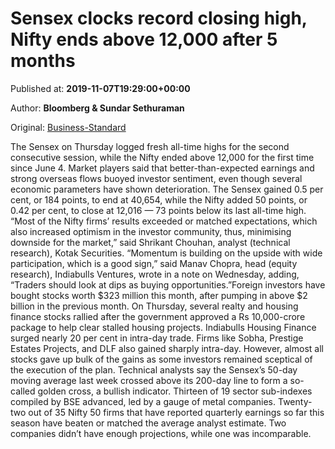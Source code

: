 
# Sensex clocks record closing high, Nifty ends above 12,000 after 5 months

Published at: **2019-11-07T19:29:00+00:00**

Author: **Bloomberg &amp; Sundar Sethuraman**

Original: [Business-Standard](https://www.business-standard.com/article/markets/sensex-clocks-record-closing-high-nifty-ends-above-12-000-after-5-months-119110800047_1.html)

The Sensex on Thursday logged fresh all-time highs for the second consecutive session, while the Nifty ended above 12,000 for the first time since June 4. Market players said that better-than-expected earnings and strong overseas flows buoyed investor sentiment, even though several economic parameters have shown deterioration.
The Sensex gained 0.5 per cent, or 184 points, to end at 40,654, while the Nifty added 50 points, or 0.42 per cent, to close at 12,016 — 73 points below its last all-time high.
“Most of the Nifty firms’ results exceeded or matched expectations, which also increased optimism in the investor community, thus, minimising downside for the market,” said Shrikant Chouhan, analyst (technical research), Kotak Securities. “Momentum is building on the upside with wide participation, which is a good sign,” said Manav Chopra, head (equity research), Indiabulls Ventures, wrote in a note on Wednesday, adding, “Traders should look at dips as buying opportunities.”Foreign investors have bought stocks worth $323 million this month, after pumping in above $2 billion in the previous month. On Thursday, several realty and housing finance stocks rallied after the government approved a Rs 10,000-crore package to help clear stalled housing projects. Indiabulls Housing Finance surged nearly 20 per cent in intra-day trade.
Firms like Sobha, Prestige Estates Projects, and DLF also gained sharply intra-day. However, almost all stocks gave up bulk of the gains as some investors remained sceptical of the execution of the plan.
Technical analysts say the Sensex’s 50-day moving average last week crossed above its 200-day line to form a so-called golden cross, a bullish indicator.
Thirteen of 19 sector sub-indexes compiled by BSE advanced, led by a gauge of metal companies.
Twenty-two out of 35 Nifty 50 firms that have reported quarterly earnings so far this season have beaten or matched the average analyst estimate. Two companies didn’t have enough projections, while one was incomparable.
